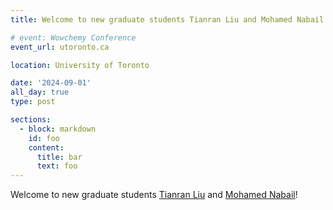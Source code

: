 ```yaml
---
title: Welcome to new graduate students Tianran Liu and Mohamed Nabail

# event: Wowchemy Conference
event_url: utoronto.ca

location: University of Toronto

date: '2024-09-01'
all_day: true
type: post

sections:
  - block: markdown
    id: foo
    content:
      title: bar
      text: foo
---
```

Welcome to new graduate students <a href="/author/tianran-liu">Tianran Liu</a> and <a href="/author/mohamed-nabail">Mohamed Nabail</a>!
